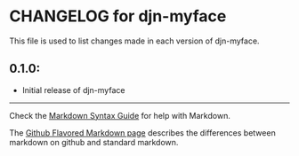 # CHANGELOG for djn-myface

This file is used to list changes made in each version of djn-myface.

## 0.1.0:

* Initial release of djn-myface

- - -
Check the [Markdown Syntax Guide](http://daringfireball.net/projects/markdown/syntax) for help with Markdown.

The [Github Flavored Markdown page](http://github.github.com/github-flavored-markdown/) describes the differences between markdown on github and standard markdown.
